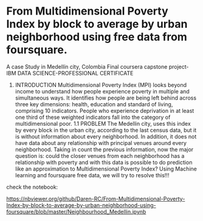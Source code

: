 # From Multidimensional Poverty Index by block to average by urban neighborhood using free data from foursquare.
A case Study in Medellín city, Colombia
Final coursera capstone project- IBM DATA SCIENCE-PROFESSIONAL CERTIFICATE

1. INTRODUCTION
Multidimensional Poverty Index (MPI) looks beyond income to understand how people experience poverty in multiple and simultaneous ways. It identifies how people are being left behind across three key dimensions: health, education and standard of living, comprising 10 indicators. People who experience deprivation in at least one third of these weighted indicators fall into the category of multidimensional poor.
1.1 PROBLEM
The Medellin city, uses this index by every block in the urban city, according to the last census data, but it is without information about every neighborhood. In addition, it does not have data about any relationship with principal venues around every neighborhood.
Taking in count the previous information, now the major question is: could the closer venues from each neighborhood has a relationship with poverty and with this data is possible to do prediction like an approximation to Multidimensional Poverty Index?
Using Machine learning and foursquare free data, we will try to resolve this!!!

check the notebook:

https://nbviewer.org/github/Daren-RC/From-Multidimensional-Poverty-Index-by-block-to-average-by-urban-neighborhood-using-foursquare/blob/master/Neighbourhood_Medellin.ipynb
